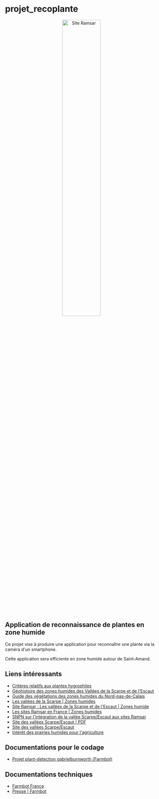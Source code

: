 # projet_recoplante #

<p align="center">
  <img src="https://www.ramsar.org/sites/default/files/pictures/news/vallees_scarpe_escaut_1.jpg" width="50%" alt="Site Ramsar" title="Les vallées de la Scarpe et de l'Escaut">
</p>

## Application de reconnaissance de plantes en zone humide ##

Ce projet vise à produire une application pour reconnaître une plante via la caméra d'un smartphone.

Cette application sera efficiente en zone humide autour de Saint-Amand.

## Liens intéressants ##

* [Critères relatifs aux plantes hygrophiles](<http://www.zones-humides.org/identifier/identifier-2/delimiter-pour-la-reglementation-2/critere-relatif-aux-plantes-hygrophi>)
* [Géohistoire des zones humides des Vallées de la Scarpe et de l'Escaut](<https://pnr-scarpe-escaut.centredoc.fr/doc_num.php?explnum_id=355>)
* [Guide des végétations des zones humides du Nord-pas-de-Calais](<https://www.cbnbl.org/system/files/2018-03/Guide%20des%20v%C3%A9g%C3%A9tations%20des%20zones%20humides%20du%20Nord-Pas-de-Calais.pdf>)
* [Les vallées de la Scarpe | Zones humides](<http://www.zones-humides.org/les-vall%C3%A9es-de-la-scarpe-et-de-lescaut>)
* [Site Ramsar : Les vallées de la Scarpe et de l'Escaut | Zones humide](<http://zones-humides.org/actualit%C3%A9/le-50eme-site-ramsar-fran%C3%A7ais-les-vall%C3%A9es-de-la-scarpe-et-de-lescaut>)
* [Les sites Ramsar en France | Zones humides](<http://www.zones-humides.org/entre-terre-et-eau/ou-les-trouve-t-on/les-sites-reconnus/les-sites-ramsar-en-france>)
* [SNPN sur l'intégration de la vallée Scarpe/Escaut aux sites Ramsar](<https://www.snpn.com/le-site-des-vallees-de-la-scarpe-et-de-lescaut-une-magnifique-zone-humide-devient-le-50e-site-ramsar-francais/?cn-reloaded=1>)
* [Site des vallées Scarpe/Escaut | PDF](<http://www.zones-humides.org/sites/default/files/images/asso_ramsarfrance/site2405_valleesscarpeescaut_hd.pdf>)
* [Site des vallées Scarpe/Escaut](<http://www.pnr-scarpe-escaut.fr/>)
* [Intérêt des prairies humides pour l'agriculture](<http://www.zones-humides.org/sites/default/files/apca_exe_36_pages_zh-02-04-14_bat_5_0.pdf>)

## Documentations pour le codage ##

* [Projet plant-detection gabrielburnworth (Farmbot)](<https://github.com/blenderlab/plant-detection>)

## Documentations techniques ##

* [Farmbot France](<https://farmbot.fr/>)
* [Presse | Farmbot](<https://www.numerama.com/tech/181987-farmbot-une-revolution-open-source-pour-cultiver-bio-sans-effort.html>)
